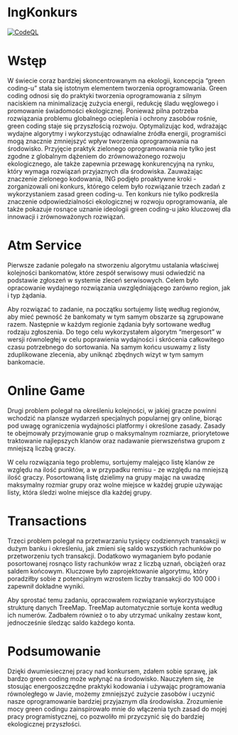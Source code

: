 # IngKonkurs

[![CodeQL](https://github.com/FlafyKings/IngKonkurs/actions/workflows/codeql.yml/badge.svg)](https://github.com/FlafyKings/IngKonkurs/actions/workflows/codeql.yml)

# Wstęp
W świecie coraz bardziej skoncentrowanym na ekologii, koncepcja “green coding-u” stała się istotnym elementem tworzenia oprogramowania. Green coding odnosi się do praktyki tworzenia oprogramowania z silnym naciskiem na minimalizację zużycia energii, redukcję śladu węglowego i promowanie świadomości ekologicznej. Ponieważ pilna potrzeba rozwiązania problemu globalnego ocieplenia i ochrony zasobów rośnie, green coding staje się przyszłością rozwoju. Optymalizując kod, wdrażając wydajne algorytmy i wykorzystując odnawialne źródła energii, programiści mogą znacznie zmniejszyć wpływ tworzenia oprogramowania na środowisko. Przyjęcie praktyk zielonego oprogramowania nie tylko jest zgodne z globalnym dążeniem do zrównoważonego rozwoju ekologicznego, ale także zapewnia przewagę konkurencyjną na rynku, który wymaga rozwiązań przyjaznych dla środowiska. Zauważając znaczenie zielonego kodowania, ING podjęło proaktywne kroki - zorganizowali oni konkurs, którego celem było rozwiązanie trzech zadań z wykorzystaniem zasad green coding-u. Ten konkurs nie tylko podkreśla znaczenie odpowiedzialności ekologicznej w rozwoju oprogramowania, ale także pokazuje rosnące uznanie ideologii green coding-u jako kluczowej dla innowacji i zrównoważonych rozwiązań.

# Atm Service
Pierwsze zadanie polegało na stworzeniu algorytmu ustalania właściwej kolejności bankomatów, które zespół serwisowy musi odwiedzić na podstawie zgłoszeń w systemie zleceń serwisowych. Celem było opracowanie wydajnego rozwiązania uwzględniającego zarówno region, jak i typ żądania.

Aby rozwiązać to zadanie, na początku sortujemy listę według regionów, aby mieć pewność że bankomaty w tym samym obszarze są zgrupowane razem. Następnie w każdym regionie żądania były sortowane według rodzaju zgłoszenia. Do tego celu wykorzystałem algorytm “mergesort” w wersji równoległej w celu poprawienia wydajności i skrócenia całkowitego czasu potrzebnego do sortowania. Na samym końcu usuwamy z listy zduplikowane zlecenia, aby uniknąć zbędnych wizyt w tym samym bankomacie. 

# Online Game
Drugi problem polegał na określeniu kolejności, w jakiej gracze powinni wchodzić na plansze wydarzeń specjalnych popularnej gry online, biorąc pod uwagę ograniczenia wydajności platformy i określone zasady. Zasady te obejmowały przyjmowanie grup o maksymalnym rozmiarze, priorytetowe traktowanie najlepszych klanów oraz nadawanie pierwszeństwa grupom z mniejszą liczbą graczy.

W celu rozwiązania tego problemu, sortujemy malejąco listę klanów ze względu na ilość punktów, a w przypadku remisu - ze względu na mniejszą ilość graczy. Posortowaną listę dzielimy na grupy mając na uwadzę maksymalny rozmiar grupy oraz wolne miejsce w każdej grupie używając listy, która śledzi wolne miejsce dla każdej grupy. 

# Transactions
Trzeci problem polegał na przetwarzaniu tysięcy codziennych transakcji w dużym banku i określeniu, jak zmieni się saldo wszystkich rachunków po przetworzeniu tych transakcji. Dodatkowo wymaganiem było podanie posortowanej rosnąco listy rachunków wraz z liczbą uznań, obciążeń oraz saldem końcowym. Kluczowe było zaprojektowanie algorytmu, który poradziłby sobie z potencjalnym wzrostem liczby transakcji do 100 000 i zapewnił dokładne wyniki.

Aby sprostać temu zadaniu, opracowałem rozwiązanie wykorzystujące strukturę danych TreeMap. TreeMap automatycznie sortuje konta według ich numerów. Zadbałem również o to aby utrzymać unikalny zestaw kont, jednocześnie śledząc saldo każdego konta.


# Podsumowanie
Dzięki dwumiesiecznej pracy nad konkursem, zdałem sobie sprawę, jak bardzo green coding może wpłynąć na środowisko. Nauczyłem się, że stosując energooszczędne praktyki kodowania i używając programowania równoległego w Javie, możemy zmniejszyć zużycie zasobów i uczynić nasze oprogramowanie bardziej przyjaznym dla środowiska. Zrozumienie mocy green codingu zainspirowało mnie do włączenia tych zasad do mojej pracy programistycznej, co pozwoliło mi przyczynić się do bardziej ekologicznej przyszłości.
